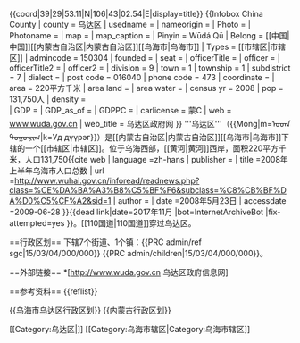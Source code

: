 {{coord|39|29|53.11|N|106|43|02.54|E|display=title}}
{{Infobox China County
| county = 乌达区
| usedname = 
| nameorigin = 
| Photo = 
| Photoname = 
| map =
| map_caption = 
| Pinyin =  Wūdá Qū
| Belong = [[中国|中国]][[内蒙古自治区|内蒙古自治区]][[乌海市|乌海市]]
| Types = [[市辖区|市辖区]]
| admincode =  150304
| founded = 
| seat = 
| officerTitle = 
| officer = 
| officerTitle2 = 
| officer2 = 
| division = 9
| town = 1
| township = 1
| subdistrict = 7
| dialect = 
| post code = 016040
| phone code = 473
| coordinate = 
| area = 220平方千米
| area land = 
| area water = 
| census yr = 2008
| pop = 131,750人
| density =  
| GDP = 
| GDP_as_of = 
| GDPPC = 
| carlicense = 蒙C
| web = www.wuda.gov.cn
| web_title = 乌达区政府网
}}
'''乌达区'''（{{Mong|m=ᠤᠳᠠ <br>ᠲᠣᠭᠣᠷᠢᠭ|k=Уд дүүрэг}}）是[[内蒙古自治区|内蒙古自治区]][[乌海市|乌海市]]下辖的一个[[市辖区|市辖区]]。位于乌海西部，[[黄河|黄河]]西岸，面积220平方千米，人口131,750<ref name="2008年上半年乌海市人口总数">{{cite web  | language =zh-hans  | publisher =  | title =2008年上半年乌海市人口总数  | url =http://www.wuhai.gov.cn/inforead/readnews.php?class=%CE%DA%BA%A3%B8%C5%BF%F6&subclass=%C8%CB%BF%DA%D0%C5%CF%A2&sid=1  | author =  | date =2008年5月23日  | accessdate =2009-06-28  }}{{dead link|date=2017年11月 |bot=InternetArchiveBot |fix-attempted=yes }}</ref>。[[110国道|110国道]]穿过乌达区。

==行政区划==
下辖7个街道、1个镇：<ref>{{PRC admin/ref sgc|15/03/04/000/000}}</ref>
{{PRC admin/children|15/03/04/000/000}}。

==外部链接==
*[http://www.wuda.gov.cn 乌达区政府信息网]

==参考资料==
{{reflist}}

{{乌海市乌达区行政区划}}
{{内蒙古行政区划}}

[[Category:乌达区|]]
[[Category:乌海市辖区|Category:乌海市辖区]]